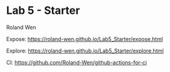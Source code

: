 # Lab 5 - Starter
Roland Wen

Expose: https://roland-wen.github.io/Lab5_Starter/expose.html

Explore: https://roland-wen.github.io/Lab5_Starter/explore.html

CI: https://github.com/Roland-Wen/github-actions-for-ci

